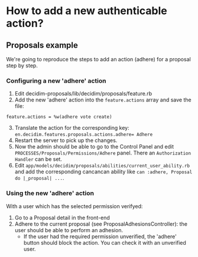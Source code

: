 # How to add a new authenticable action?
## Proposals example
We're going to reproduce the steps to add an action (adhere) for a proposal step by step.
### Configuring a new 'adhere' action
1. Edit decidim-proposals/lib/decidim/proposals/feature.rb
1. Add the new 'adhere' action into the `feature.actions` array and save the file:
```
feature.actions = %w(adhere vote create)
```

3. Translate the action for the corresponding key: `en.decidim.features.proposals.actions.adhere= Adhere`
1. Restart the server to pick up the changes.
1. Now the admin should be able to go to the Control Panel and edit `PROCESSES/Proposals/Permissions/Adhere` panel. There an `Authorization Handler` can be set.
1. Edit `app/models/decidim/proposals/abilities/current_user_ability.rb` and add the corresponding cancancan ability like `can :adhere, Proposal do |_proposal| ...`.


### Using the new 'adhere' action
With a user which has the selected permission verifyed:
1. Go to a Proposal detail in the front-end
1. Adhere to the current proposal (see ProposalAdhesionsController): the user should be able to perform an adhesion.
    - If the user had the required permission unverified, the 'adhere' button should block the action. You can check it with an unverified user.
